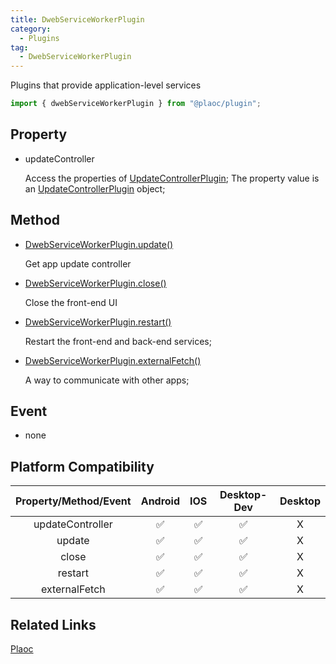 ```yaml
---
title: DwebServiceWorkerPlugin
category:
  - Plugins
tag:
  - DwebServiceWorkerPlugin
---
```


Plugins that provide application-level services

```js
import { dwebServiceWorkerPlugin } from "@plaoc/plugin";
```

## Property

  - updateController

    Access the properties of [UpdateControllerPlugin](../update-controller/index.md);
    The property value is an [UpdateControllerPlugin](../update-controller/index.md) object;

## Method

  - [DwebServiceWorkerPlugin.update()](./update.md)

    Get app update controller

  - [DwebServiceWorkerPlugin.close()](./close.md)

    Close the front-end UI

  - [DwebServiceWorkerPlugin.restart()](./restart.md)

    Restart the front-end and back-end services;

  - [DwebServiceWorkerPlugin.externalFetch()](./external-fetch.md)

    A way to communicate with other apps;


## Event

   - none

## Platform Compatibility

| Property/Method/Event | Android | IOS | Desktop-Dev | Desktop  |
|:---------------------:|:-------:|:---:|:-----------: |:-------:|
| updateController      | ✅      | ✅   | ✅           | X       |
| update                | ✅      | ✅   | ✅           | X       |
| close                 | ✅      | ✅   | ✅           | X       |
| restart               | ✅      | ✅   | ✅           | X       |
| externalFetch         | ✅      | ✅   | ✅           | X       |

## Related Links

[Plaoc](../index.md)